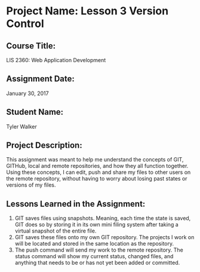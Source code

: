 # Project Name:  Lesson 3 Version Control

## Course Title:
LIS 2360:  Web Application Development

## Assignment Date:  
January 30, 2017

## Student Name:  
Tyler Walker

## Project Description:
This assignment was meant to help me understand the concepts of GIT, GITHub, local and remote repositories, and how they all function together. Using these concepts, I can edit, push and share my files to other users on the remote repository, without having to worry about losing past states or versions of my files.

## Lessons Learned in the Assignment:
1. GIT saves files using snapshots. Meaning, each time the state is saved, GIT does so by storing it in its own mini filing system after taking a virtual snapshot of the entire file.
2. GIT saves these files onto my own GIT repository. The projects I work on will be located and stored in the same location as the repository. 
3. The push command will send my work to the remote repository. The status command will show my current status, changed files, and anything that needs to be or has not yet been added or committed.
